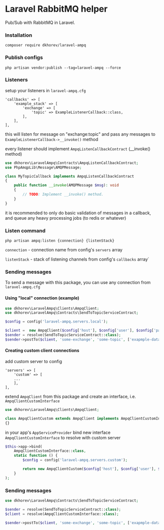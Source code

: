 # Laravel RabbitMQ helper

Pub/Sub with RabbitMQ in Laravel.

### Installation

`composer require dkhorev/laravel-ampq`

### Publish configs

`php artisan vendor:publish --tag=laravel-ampq --force`

### Listeners

setup your listeners in `laravel-ampq.cfg`

```
'callbacks' => [
    'example_stack' => [
        'exchange' => [
            'topic' => ExampleListenerCallback::class,
        ],
    ],
],
```

this will listen for message on "exchange:topic" and pass any messages to `ExampleListenerCallback->__invoke()` method

every listener should implement `AmpqListenCallbackContract` (__invoke() method)

```php
use dkhorev\LaravelAmpq\Contracts\AmpqListenCallbackContract;
use PhpAmqpLib\Message\AMQPMessage;

class MyTopicCallback implements AmpqListenCallbackContract
{
    public function __invoke(AMQPMessage $msg): void
    {
        // TODO: Implement __invoke() method.
    }
}
```

it is recommended to only do basic validation of messages in a callback, and queue any heavy processing jobs (to redis or whatever)

### Listen command

`php artisan ampq:listen {connection} {listenStack}`

`connection` - connection name from config's `servers` array

`listenStack` - stack of listening channels from config's `callbacks` array`

### Sending messages

To send a message with this package, you can use any connection from `laravel-ampq.cfg`

#### Using "local" connection (example)

```php
use dkhorev\LaravelAmpq\Clients\AmpqClient;
use dkhorev\LaravelAmpq\Contracts\SendToTopicServiceContract;

$config = config('laravel-ampq.servers.local');

$client =  new AmpqClient($config['host'], $config['user'], $config['password'], (int)$config['port']);
$sender = resolve(SendToTopicServiceContract::class);
$sender->postTo($client, 'some-exchange', 'some-topic', ['exapmple-data' => 'hello world!']);
```

#### Creating custom client connections

add custom server to config

```
'servers' => [
    'custom' => [
    ...
    ],
],
```

extend `AmpqClient` from this package and create an interface, i.e. `AmpqClientCustomInterface`

```php
use dkhorev\LaravelAmpq\Clients\AmpqClient;

class AmpqClientCustom extends AmpqClient implements AmpqClientCustomInterface
{}
```

in your app's `AppServiceProvider` bind new interface `AmpqClientCustomInterface` to resolve with custom server

```php
$this->app->bind(
    AmpqClientCustomInterface::class,
    static function () {
        $config = config('laravel-ampq.servers.custom');

        return new AmpqClientCustom($config['host'], $config['user'], $config['password'], $config['port']);
    }
);
```

### Sending messages

```php
use dkhorev\LaravelAmpq\Contracts\SendToTopicServiceContract;

$sender = resolve(SendToTopicServiceContract::class);
$client = resolve(AmpqClientCustomInterface::class);

$sender->postTo($client, 'some-exchange', 'some-topic', ['exapmple-data' => 'hello world!']);
```
